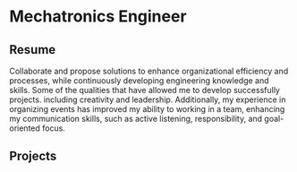 #  Mechatronics Engineer

## Resume

Collaborate and propose solutions to enhance organizational efficiency and processes, while continuously developing engineering knowledge and skills. Some of the qualities that have allowed me to develop successfully projects. including creativity and leadership. Additionally, my experience in organizing events has improved my ability to working in a team, enhancing my communication skills, such as active listening, responsibility, and goal-oriented focus.

## Projects
